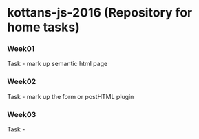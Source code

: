 # kottans-js-2016 (Repository for home tasks)

### Week01
Task - mark up semantic html page
### Week02
Task - mark up the form or postHTML plugin
### Week03
Task - 
